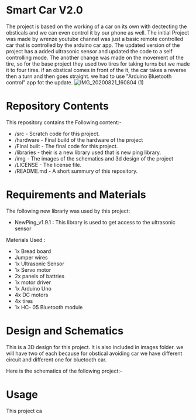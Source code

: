 # Smart Car V2.0 
The project is based on the working of a car on its own with dectecting the obsticals and we can even control it by our phone as well. The initial Project was made by wrenze youtube channel was just a basic remote controlled car that is controlled by the arduino car app. The updated version of the project has a added ultrasonic sensor and updated the code to a self controlling mode. The another change was made on the movement of the tire, so for the base project they used two tires for taking turns but we made it to four tires. if an obstical comes in front of the it, the car takes a reverse then a turn and then goes straight. we had to use "Arduino Bluetooth control" app fot the update.
![IMG_20200821_160804 (1)](https://user-images.githubusercontent.com/68714309/90939682-9bcc2380-e3c9-11ea-82d1-03632ffd443b.jpg)


# Repository Contents

This repository contains the Following content:- 
* /src - Scratch code for this project.
* /hardware - Final build of the hardware of the project 
* /Final built - The final code for this project.
* /libraries - their is a new library used that is new ping library.
* /img - The images of the schematics and 3d design of the project 
* /LICENSE - The license file. 
* /README.md - A short summury of this repository.

# Requirements and Materials 
The following new librariy was used by this project:

* NewPing_v1.9.1 : This library is used to get access to the ultrasonic sensor

Materials Used :
  * 1x Bread board 
  * Jumper wires 
  * 1x Ultrasonic Sensor 
  * 1x Servo motor
  * 2x panels of battries 
  * 1x motor driver 
  * 1x Arduino Uno
  * 4x DC motors 
  * 4x tires 
  * 1x HC- 05 Bluetooth module 
  
  # Design and Schematics
  This is a 3D design for this project. It is also included in images folder.
  we will have two of each because for obstical avoiding car we have different circuit and different one for bluetooth car.
  
  Here is the schematics of the following project:-  
  
  # Usage 
  This project ca
